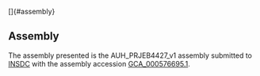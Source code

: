 []{#assembly}

Assembly
--------

The assembly presented is the AUH\_PRJEB4427\_v1 assembly submitted to
[INSDC](http://www.insdc.org) with the assembly accession
[GCA\_000576695.1](http://www.ebi.ac.uk/ena/data/view/GCA_000576695.1).
